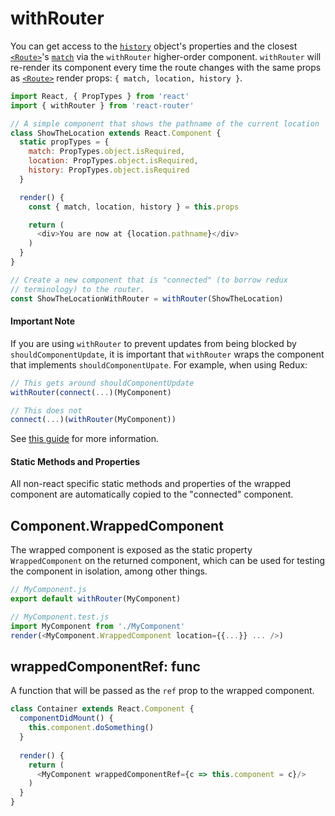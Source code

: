 # withRouter

You can get access to the [`history`](history.md) object's properties and the closest [`<Route>`](Route.md)'s [`match`](match.md) via the `withRouter` higher-order component. `withRouter` will re-render its component every time the route changes with the same props as [`<Route>`](./Route.md) render props: `{ match, location, history }`.

```js
import React, { PropTypes } from 'react'
import { withRouter } from 'react-router'

// A simple component that shows the pathname of the current location
class ShowTheLocation extends React.Component {
  static propTypes = {
    match: PropTypes.object.isRequired,
    location: PropTypes.object.isRequired,
    history: PropTypes.object.isRequired
  }

  render() {
    const { match, location, history } = this.props

    return (
      <div>You are now at {location.pathname}</div>
    )
  }
}

// Create a new component that is "connected" (to borrow redux
// terminology) to the router.
const ShowTheLocationWithRouter = withRouter(ShowTheLocation)
```

#### Important Note 

If you are using `withRouter` to prevent updates from being blocked by `shouldComponentUpdate`, it is important that `withRouter` wraps the component that implements `shouldComponentUpate`. For example, when using Redux: 

```js
// This gets around shouldComponentUpdate
withRouter(connect(...)(MyComponent)

// This does not
connect(...)(withRouter(MyComponent))
```

See [this guide](https://github.com/ReactTraining/react-router/blob/master/packages/react-router/docs/guides/blocked-updates.md) for more information.

#### Static Methods and Properties

All non-react specific static methods and properties of the wrapped component are automatically copied to the 
"connected" component.

## Component.WrappedComponent

The wrapped component is exposed as the static property `WrappedComponent` on the returned component, which can be used
for testing the component in isolation, among other things.

```js
// MyComponent.js
export default withRouter(MyComponent)

// MyComponent.test.js
import MyComponent from './MyComponent'
render(<MyComponent.WrappedComponent location={{...}} ... />)
```

## wrappedComponentRef: func

A function that will be passed as the `ref` prop to the wrapped component.

```js
class Container extends React.Component {
  componentDidMount() {
    this.component.doSomething()  
  }
  
  render() {
    return (
      <MyComponent wrappedComponentRef={c => this.component = c}/>
    )
  }
}
```
